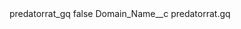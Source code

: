 <?xml version="1.0" encoding="UTF-8"?>
<CustomMetadata xmlns="http://soap.sforce.com/2006/04/metadata" xmlns:xsi="http://www.w3.org/2001/XMLSchema-instance" xmlns:xsd="http://www.w3.org/2001/XMLSchema">
    <label>predatorrat_gq</label>
    <protected>false</protected>
    <values>
        <field>Domain_Name__c</field>
        <value xsi:type="xsd:string">predatorrat.gq</value>
    </values>
</CustomMetadata>
